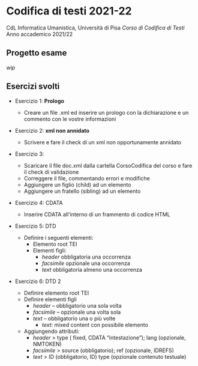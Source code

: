 # Codifica di testi 2021-22 
CdL Informatica Umanistica, Università di Pisa 
_Corso di Codifica di Testi_
Anno accademico 2021/22

## Progetto esame 
_wip_

## Esercizi svolti 
* Esercizio 1: <b>Prologo</b>
    * Creare un file .xml ed inserire un prologo con la dichiarazione e un commento con le vostre informazioni

* Esercizio 2: <b>xml non annidato</b>
    * Scrivere e fare il check di un xml non opportunamente annidato 

* Esercizio 3: 
    * Scaricare il file doc.xml dalla cartella CorsoCodifica del corso e fare il check di validazione
    * Correggere il file, commentando errori e modifiche
    * Aggiungere un figlio (child) ad un elemento
    * Aggiungere un fratello (sibling) ad un elemento

* Esercizio 4: CDATA 
    * Inserire CDATA all'interno di un frammento di codice HTML  

* Esercizio 5: DTD
    * Definire i seguenti elementi:
        * Elemento root TEI 
        * Elementi figli:
            * _header_ obbligatoria una occorrenza 
            * _facsimile_ opzionale una occorrenza 
            * _text_ obbligatoria almeno una occorrenza 

* Esercizio 6: DTD 2 
    * Definire elemento root TEI 
    * Definire elementi figli
        * _header_ – obbligatorio una sola volta 
        * _facsimile_ – opzionale una volta sola 
        * _text_ – obbligatorio una o più volte 
            * _text_: mixed content con possibile elemento <seg> 
    * Aggiungendo attributi:
        * _header_ > type ( fixed, CDATA “intestazione”); lang (opzionale, NMTOKEN)
        * _facsimile_ > source (obbligatorio); ref (opzionale, IDREFS) 
        * _text_ > ID (obbligatorio, ID) type (opzionale contenuto testuale)




